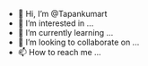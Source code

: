 - 👋 Hi, I’m @Tapankumart
- 👀 I’m interested in ...
- 🌱 I’m currently learning ...
- 💞️ I’m looking to collaborate on ...
- 📫 How to reach me ...

<!---
Tapankumart/Tapankumart is a ✨ special ✨ repository because its `README.md` (this file) appears on your GitHub profile.
You can click the Preview link to take a look at your changes.
--->
